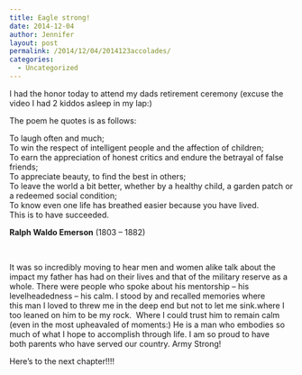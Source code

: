 ```yaml
---
title: Eagle strong!
date: 2014-12-04
author: Jennifer
layout: post
permalink: /2014/12/04/2014123accolades/
categories:
  - Uncategorized
---
```

I had the honor today to attend my dads retirement ceremony (excuse the video I had 2 kiddos asleep in my lap:)&nbsp;

The poem he quotes is&nbsp;as follows:

To laugh often and much;&nbsp;  
To win the respect of intelligent people and the affection of children;  
To earn the appreciation of honest critics and endure the betrayal of false friends;  
To appreciate beauty, to find the best in others;  
To leave the world a bit better, whether by a healthy child, a garden patch or a redeemed social condition;  
To know even one life has breathed easier because you have lived.  
This is to have succeeded.

<p style="margin-left:0px; margin-right:0px">
  <strong>Ralph Waldo Emerson</strong>&nbsp;(1803 &#8211; 1882)
</p>

 

It was so incredibly moving to hear men and women alike talk&nbsp;about the impact my father&nbsp;has had on their lives and that of the military reserve&nbsp;as a whole. There were people who spoke about his mentorship &#8211;&nbsp;his levelheadedness &#8211;&nbsp;his calm. I stood by and recalled memories where this&nbsp;<span>man I loved&nbsp;to threw me in the deep end but&nbsp;not to let me sink.</span>where&nbsp;I too leaned on him&nbsp;to be my&nbsp;rock. &nbsp;Where I could trust him&nbsp;to remain&nbsp;calm (even in the most upheavaled of moments:)&nbsp;He is a man who embodies so much of what I hope to accomplish through life.&nbsp;I am so proud to have both&nbsp;parents who have served our country. Army Strong!

Here&#8217;s to the next chapter!!!!
